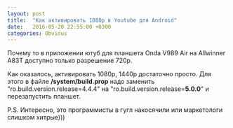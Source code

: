 ```yaml
---
layout: post
title:  "Как активировать 1080p в Youtube для Android"
date:   2016-05-20 22:55:00 +0300
categories: Obvious
---
```


Почему то в приложении ютуб для планшета Onda V989 Air на Allwinner A83T доступно только разрешение 720p. 

Как оказалось, активировать 1080p, 1440p достаточно просто. Для этого в файле **/system/build.prop** надо заменить "ro.build.version.release=4.4.4" на "ro.build.version.release=**5.0.0**" и перезапустить планшет.

P.S. Интересно, это программисты в гугл накосячили или маркетологи слишком хитрые)))
